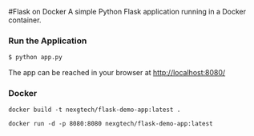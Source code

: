 #Flask on Docker 
A simple Python Flask application running in a Docker container.

### Run the Application

```sh
$ python app.py
```

The app can be reached in your browser at [http://localhost:8080/](http://localhost:8080/)


### Docker

```
docker build -t nexgtech/flask-demo-app:latest .
```

```
docker run -d -p 8080:8080 nexgtech/flask-demo-app:latest
```
